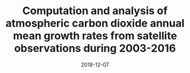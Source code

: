 ---
title: "Computation and analysis of atmospheric carbon dioxide annual mean growth rates from satellite observations during 2003-2016"
collection: publications
permalink: /publication/2018-12-07-Buchwitz
date: 2018-12-07
venue: 'Atmospheric Chemistry and Physics'
paperurl: 'https://doi.org/doi:10.5194/acp-18-17355-2018'
citation: '<b>39</b> - Buchwitz M., Reuter M., Schneising O., Noel S., Gier B. et al., Computation and analysis of atmospheric carbon dioxide annual mean growth rates from satellite observations during 2003-2016, Atmospheric Chemistry and Physics, 18, 17355-17370, (2018-12-07). <a href="https://doi.org/doi:10.5194/acp-18-17355-2018">doi:10.5194/acp-18-17355-2018</a> (cited 7 times)

'
---